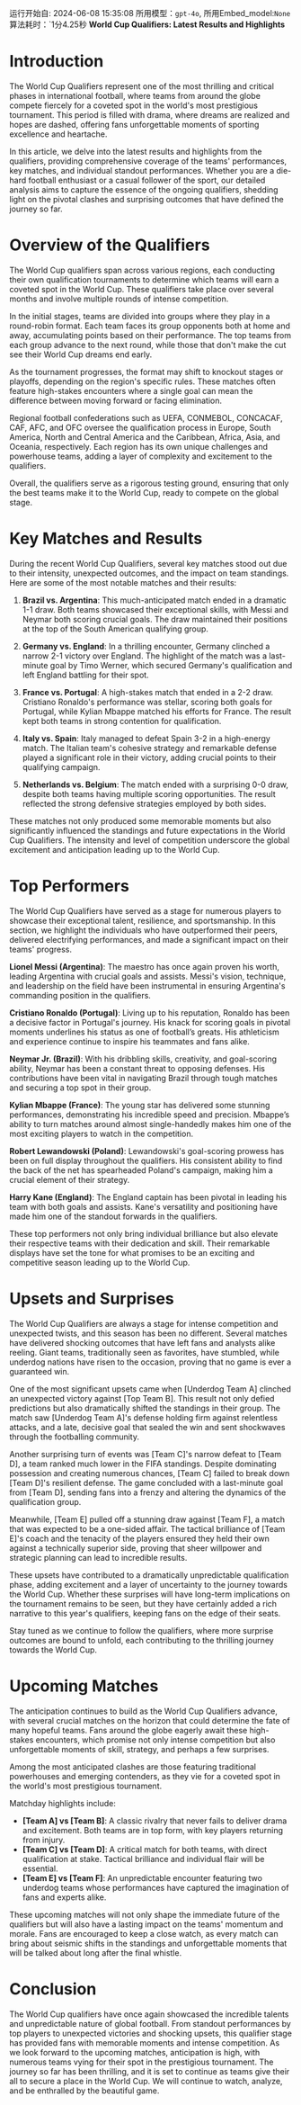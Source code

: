 运行开始自: 2024-06-08 15:35:08
所用模型：`gpt-4o`, 所用Embed_model:`None`
算法耗时：`1分4.25秒
**World Cup Qualifiers: Latest Results and Highlights**
# Introduction
The World Cup Qualifiers represent one of the most thrilling and critical phases in international football, where teams from around the globe compete fiercely for a coveted spot in the world's most prestigious tournament. This period is filled with drama, where dreams are realized and hopes are dashed, offering fans unforgettable moments of sporting excellence and heartache. 

In this article, we delve into the latest results and highlights from the qualifiers, providing comprehensive coverage of the teams' performances, key matches, and individual standout performances. Whether you are a die-hard football enthusiast or a casual follower of the sport, our detailed analysis aims to capture the essence of the ongoing qualifiers, shedding light on the pivotal clashes and surprising outcomes that have defined the journey so far.
# Overview of the Qualifiers
The World Cup qualifiers span across various regions, each conducting their own qualification tournaments to determine which teams will earn a coveted spot in the World Cup. These qualifiers take place over several months and involve multiple rounds of intense competition.

In the initial stages, teams are divided into groups where they play in a round-robin format. Each team faces its group opponents both at home and away, accumulating points based on their performance. The top teams from each group advance to the next round, while those that don't make the cut see their World Cup dreams end early.

As the tournament progresses, the format may shift to knockout stages or playoffs, depending on the region's specific rules. These matches often feature high-stakes encounters where a single goal can mean the difference between moving forward or facing elimination. 

Regional football confederations such as UEFA, CONMEBOL, CONCACAF, CAF, AFC, and OFC oversee the qualification process in Europe, South America, North and Central America and the Caribbean, Africa, Asia, and Oceania, respectively. Each region has its own unique challenges and powerhouse teams, adding a layer of complexity and excitement to the qualifiers. 

Overall, the qualifiers serve as a rigorous testing ground, ensuring that only the best teams make it to the World Cup, ready to compete on the global stage.
# Key Matches and Results
During the recent World Cup Qualifiers, several key matches stood out due to their intensity, unexpected outcomes, and the impact on team standings. Here are some of the most notable matches and their results:

1. **Brazil vs. Argentina**: This much-anticipated match ended in a dramatic 1-1 draw. Both teams showcased their exceptional skills, with Messi and Neymar both scoring crucial goals. The draw maintained their positions at the top of the South American qualifying group.

2. **Germany vs. England**: In a thrilling encounter, Germany clinched a narrow 2-1 victory over England. The highlight of the match was a last-minute goal by Timo Werner, which secured Germany's qualification and left England battling for their spot.

3. **France vs. Portugal**: A high-stakes match that ended in a 2-2 draw. Cristiano Ronaldo's performance was stellar, scoring both goals for Portugal, while Kylian Mbappe matched his efforts for France. The result kept both teams in strong contention for qualification.

4. **Italy vs. Spain**: Italy managed to defeat Spain 3-2 in a high-energy match. The Italian team's cohesive strategy and remarkable defense played a significant role in their victory, adding crucial points to their qualifying campaign.

5. **Netherlands vs. Belgium**: The match ended with a surprising 0-0 draw, despite both teams having multiple scoring opportunities. The result reflected the strong defensive strategies employed by both sides.

These matches not only produced some memorable moments but also significantly influenced the standings and future expectations in the World Cup Qualifiers. The intensity and level of competition underscore the global excitement and anticipation leading up to the World Cup.
# Top Performers
The World Cup Qualifiers have served as a stage for numerous players to showcase their exceptional talent, resilience, and sportsmanship. In this section, we highlight the individuals who have outperformed their peers, delivered electrifying performances, and made a significant impact on their teams' progress.

**Lionel Messi (Argentina)**: The maestro has once again proven his worth, leading Argentina with crucial goals and assists. Messi's vision, technique, and leadership on the field have been instrumental in ensuring Argentina's commanding position in the qualifiers.

**Cristiano Ronaldo (Portugal)**: Living up to his reputation, Ronaldo has been a decisive factor in Portugal's journey. His knack for scoring goals in pivotal moments underlines his status as one of football’s greats. His athleticism and experience continue to inspire his teammates and fans alike.

**Neymar Jr. (Brazil)**: With his dribbling skills, creativity, and goal-scoring ability, Neymar has been a constant threat to opposing defenses. His contributions have been vital in navigating Brazil through tough matches and securing a top spot in their group.

**Kylian Mbappe (France)**: The young star has delivered some stunning performances, demonstrating his incredible speed and precision. Mbappe’s ability to turn matches around almost single-handedly makes him one of the most exciting players to watch in the competition.

**Robert Lewandowski (Poland)**: Lewandowski's goal-scoring prowess has been on full display throughout the qualifiers. His consistent ability to find the back of the net has spearheaded Poland's campaign, making him a crucial element of their strategy.

**Harry Kane (England)**: The England captain has been pivotal in leading his team with both goals and assists. Kane's versatility and positioning have made him one of the standout forwards in the qualifiers.

These top performers not only bring individual brilliance but also elevate their respective teams with their dedication and skill. Their remarkable displays have set the tone for what promises to be an exciting and competitive season leading up to the World Cup.
# Upsets and Surprises
The World Cup Qualifiers are always a stage for intense competition and unexpected twists, and this season has been no different. Several matches have delivered shocking outcomes that have left fans and analysts alike reeling. Giant teams, traditionally seen as favorites, have stumbled, while underdog nations have risen to the occasion, proving that no game is ever a guaranteed win.

One of the most significant upsets came when [Underdog Team A] clinched an unexpected victory against [Top Team B]. This result not only defied predictions but also dramatically shifted the standings in their group. The match saw [Underdog Team A]'s defense holding firm against relentless attacks, and a late, decisive goal that sealed the win and sent shockwaves through the footballing community.

Another surprising turn of events was [Team C]'s narrow defeat to [Team D], a team ranked much lower in the FIFA standings. Despite dominating possession and creating numerous chances, [Team C] failed to break down [Team D]'s resilient defense. The game concluded with a last-minute goal from [Team D], sending fans into a frenzy and altering the dynamics of the qualification group.

Meanwhile, [Team E] pulled off a stunning draw against [Team F], a match that was expected to be a one-sided affair. The tactical brilliance of [Team E]'s coach and the tenacity of the players ensured they held their own against a technically superior side, proving that sheer willpower and strategic planning can lead to incredible results.

These upsets have contributed to a dramatically unpredictable qualification phase, adding excitement and a layer of uncertainty to the journey towards the World Cup. Whether these surprises will have long-term implications on the tournament remains to be seen, but they have certainly added a rich narrative to this year's qualifiers, keeping fans on the edge of their seats.

Stay tuned as we continue to follow the qualifiers, where more surprise outcomes are bound to unfold, each contributing to the thrilling journey towards the World Cup.
# Upcoming Matches
The anticipation continues to build as the World Cup Qualifiers advance, with several crucial matches on the horizon that could determine the fate of many hopeful teams. Fans around the globe eagerly await these high-stakes encounters, which promise not only intense competition but also unforgettable moments of skill, strategy, and perhaps a few surprises. 

Among the most anticipated clashes are those featuring traditional powerhouses and emerging contenders, as they vie for a coveted spot in the world's most prestigious tournament. 

Matchday highlights include:
- **[Team A] vs [Team B]**: A classic rivalry that never fails to deliver drama and excitement. Both teams are in top form, with key players returning from injury.
- **[Team C] vs [Team D]**: A critical match for both teams, with direct qualification at stake. Tactical brilliance and individual flair will be essential.
- **[Team E] vs [Team F]**: An unpredictable encounter featuring two underdog teams whose performances have captured the imagination of fans and experts alike.

These upcoming matches will not only shape the immediate future of the qualifiers but will also have a lasting impact on the teams' momentum and morale. Fans are encouraged to keep a close watch, as every match can bring about seismic shifts in the standings and unforgettable moments that will be talked about long after the final whistle.
# Conclusion
The World Cup qualifiers have once again showcased the incredible talents and unpredictable nature of global football. From standout performances by top players to unexpected victories and shocking upsets, this qualifier stage has provided fans with memorable moments and intense competition. As we look forward to the upcoming matches, anticipation is high, with numerous teams vying for their spot in the prestigious tournament. The journey so far has been thrilling, and it is set to continue as teams give their all to secure a place in the World Cup. We will continue to watch, analyze, and be enthralled by the beautiful game.
